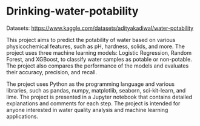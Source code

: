 # Drinking-water-potability
Datasets: https://www.kaggle.com/datasets/adityakadiwal/water-potability

This project aims to predict the potability of water based on various physicochemical features, 
such as pH, hardness, solids, and more. The project uses three machine learning models: Logistic Regression, 
Random Forest, and XGBoost, to classify water samples as potable or non-potable. 
The project also compares the performance of the models and evaluates their accuracy, precision, and recall.

The project uses Python as the programming language and various libraries, such as pandas, numpy, matplotlib, 
seaborn, sci-kit-learn, and lime. The project is presented in a Jupyter notebook that contains detailed 
explanations and comments for each step. 
The project is intended for anyone interested in water quality analysis and machine learning applications.
